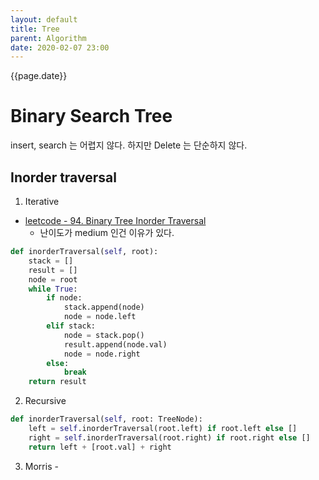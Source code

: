 ```yaml
---
layout: default
title: Tree
parent: Algorithm
date: 2020-02-07 23:00
---
```


{{page.date}}

# Binary Search Tree

insert, search 는 어렵지 않다. 하지만 Delete 는 단순하지 않다.

## Inorder traversal

1. Iterative

- [leetcode - 94. Binary Tree Inorder Traversal](https://leetcode.com/problems/binary-tree-inorder-traversal/)
  - 난이도가 medium 인건 이유가 있다.

```python
def inorderTraversal(self, root):
    stack = []
    result = []
    node = root
    while True:
        if node:
            stack.append(node)
            node = node.left
        elif stack:
            node = stack.pop()
            result.append(node.val)
            node = node.right
        else:
            break
    return result
```

2. Recursive

```python
def inorderTraversal(self, root: TreeNode):
    left = self.inorderTraversal(root.left) if root.left else []
    right = self.inorderTraversal(root.right) if root.right else []
    return left + [root.val] + right
```
3. Morris - 

